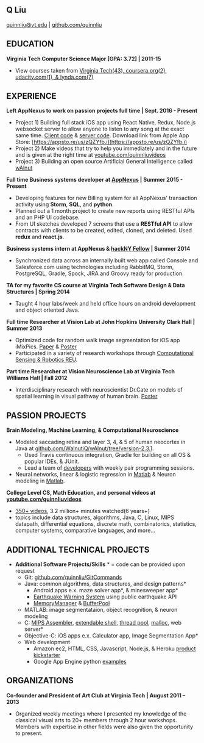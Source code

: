 ## Q Liu
quinnliu@vt.edu | [github.com/quinnliu](https://github.com/quinnliu)
 
## EDUCATION
<b>Virginia Tech Computer Science Major [GPA: 3.72] | 2011-15</b>  
- View courses taken from [Virginia Tech(43), coursera.org(2), udacity.com(1), & 
  lynda.com(7)](./portfolio/courses_taken.md)
 
## EXPERIENCE
<b>Left AppNexus to work on passion projects full time | Sept. 2016 - Present</b>
- Project 1) Building full stack iOS app using React Native, Redux, Node.js 
  websocket server to allow anyone to listen to any song at the exact same time. 
  [Client code](https://github.com/Laybium/laybium) & 
  [server code](https://github.com/Laybium/laybium_server). 
  Download link from Apple App Store: [https://appsto.re/us/zQZYfb.i](https://appsto.re/us/zQZYfb.i)
- Project 2) Make videos that try to help you immediately and in the future and 
  is given at the right time at [youtube.com/quinnliuvideos](https://www.youtube.com/quinnliuvideos)
- Project 3) Building an open source Artificial General Intelligence called 
  [wAlnut](https://github.com/WalnutiQ/wAlnut)

<b>Full time Business systems developer at [AppNexus](http://www.appnexus.com/) | Summer 2015 - Present</b>  
- Developing features for new Billing system for all AppNexus' transaction 
  activity using <b>Storm</b>, <b>SQL</b>, and <b>python</b>.
- Planned out a 1 month project to create new reports using RESTful APIs and an 
  PHP UI codebase.
- From UI sketches developed 7 screens that use a <b>RESTful API</b> to allow 
  contracts with clients to be created, edited, cloned, and deleted. Used 
  <b>redux</b> and <b>react.js</b>.

<b>Business systems intern at AppNexus & [hackNY Fellow](http://hackny.org/a/) | Summer 2014</b>  
- Synchronized data across an internally built web app called Console and 
  Salesforce.com using technologies including RabbitMQ, Storm, PostgreSQL, 
  Gradle, Spock, JIRA and Groovy ready for production.  

<b>TA for my favorite CS course at Virginia Tech Software Design & Data Structures | Spring 2014</b>  
- Taught 4 hour labs/week and held office hours on android development and 
  object oriented Java.
 
<b>Full time Researcher at Vision Lab at John Hopkins University Clark Hall | Summer 2013</b>  
- Optimized code for random walk image segmentation for iOS app iMixPics.
  [Paper](./portfolio/random_walker_image_segmentation_on_iOS_devices.pdf) & 
  [Poster](./portfolio/Poster_iMixPics2.jpg) 
- Participated in a variety of research workshops through 
  [Computational Sensing & Robotics REU](http://lcsr.jhu.edu/reu/).
 
<b>Part time Researcher at Vision Neuroscience Lab at Virginia Tech Williams Hall | Fall 2012</b>  
- Interdisciplinary research with neuroscientist Dr.Cate on models of spatial 
  learning in visual pathway of human brain. [Poster](./portfolio/Scieneering_Poster_(5MB).jpg)

## PASSION PROJECTS
<b>Brain Modeling, Machine Learning, & Computational Neuroscience</b>  
- Modeled saccading retina and layer 3, 4, & 5 of human neocortex in Java at 
  [github.com/WalnutiQ/wAlnut/tree/version-2.3.1](https://github.com/WalnutiQ/wAlnut/tree/version-2.3.1).
  - Used Travis continuous integration, Gradle for building on all OS & popular 
    IDEs, & JUnit. 
  - Lead a team of [developers](https://github.com/WalnutiQ/WalnutiQ/graphs/contributors) 
    with weekly pair programming sessions.  
- Neural networks, linear & logistic regression in [Matlab](https://github.com/quinnliu/MachineLearning) 
  & Neuron modeling in [Matlab](https://github.com/quinnliu/ComputationalNeuroscience).
 
<b>College Level CS, Math Education, and personal videos at
[youtube.com/quinnliuvideos](https://www.youtube.com/user/quinnliuvideos)</b>  
- [350+ videos](https://www.youtube.com/user/quinnliuvideos/playlists), 3.2 
  million+ minutes watched(6 years+)
- topics include data structures, algorithms, Java, C, Linux, MIPS datapath, 
  differential equations, discrete math, combinatorics, statistics, computer 
  systems, comparative languages, and more...
 
## ADDITIONAL TECHNICAL PROJECTS
- <b>Additional Software Projects/Skills</b> * = code can be provided upon request
  - Git: [github.com/quinnliu/GitCommands](https://github.com/quinnliu/GitCommands)
  - Java: common algorithms, data structures, and design patterns*
    + Android apps e.x. maze solver app*, & minesweeper app*
    + [Earthquake Warning System](https://github.com/quinnliu/EarthquakeWatcherService) 
      using public earthquake API
    + [MemoryManager](https://github.com/quinnliu/MemoryManager) & 
      [BufferPool](https://github.com/quinnliu/BufferPool)
  - MATLAB: image segmentataion, object recognition, & neuron modeling
  - C: [MIPS Assembler](https://github.com/quinnliu/mips_assembler), 
       [extendable shell](https://github.com/quinnliu/extendable_shell), 
       [thread pool](https://github.com/quinnliu/thread_pool), 
       [malloc](https://github.com/quinnliu/malloc), web server*
  - Objective-C: iOS apps e.x. Calculator app, Image Segmentation App*
  - Web development
    + Amazon ec2, HTML, CSS, Javascript, Node.js, & Heroku [product kickstarter](https://github.com/quinnliu/bitstarter)
    + Google App Engine python [examples](https://github.com/quinnliu/GoogleAppEngine)
 
## ORGANIZATIONS
<b>Co-founder and President of Art Club at Virginia Tech | August 2011 – 2013</b>  
- Organized weekly meetings where I presented my knowledge of the classical 
  visual arts to 20+ members through 2 hour workshops. Members with expertise 
  in other fields were also given the opportunity to present.
